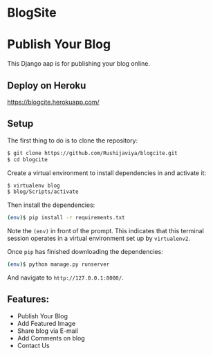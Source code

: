 # BlogSite
# Publish Your Blog 
This Django aap is for publishing your blog online.

## Deploy on Heroku
https://blogcite.herokuapp.com/

## Setup

The first thing to do is to clone the repository:

```sh
$ git clone https://github.com/Rushijaviya/blogcite.git
$ cd blogcite
```

Create a virtual environment to install dependencies in and activate it:

```sh
$ virtualenv blog
$ blog/Scripts/activate
```

Then install the dependencies:

```sh
(env)$ pip install -r requirements.txt
```
Note the `(env)` in front of the prompt. This indicates that this terminal
session operates in a virtual environment set up by `virtualenv2`.

Once `pip` has finished downloading the dependencies:
```sh
(env)$ python manage.py runserver
```
And navigate to `http://127.0.0.1:8000/`.

## Features:
* Publish Your Blog
* Add Featured Image
* Share blog via E-mail
* Add Comments on blog
* Contact Us